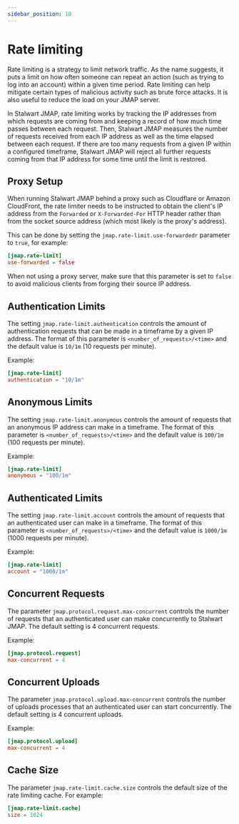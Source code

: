 ```yaml
---
sidebar_position: 10
---
```


# Rate limiting

Rate limiting is a strategy to limit network traffic. As the name suggests, it puts a limit on how often 
someone can repeat an action (such as trying to log into an account) within a given time period.
Rate limiting can help mitigate certain types of malicious activity such as brute force attacks. It is also 
useful to reduce the load on your JMAP server.

In Stalwart JMAP, rate limiting works by tracking the IP addresses from which requests are coming from and keeping
a record of how much time passes between each request. Then, Stalwart JMAP measures the number of requests received
from each IP address as well as the time elapsed between each request. If there are too many requests from a 
given IP within a configured timeframe, Stalwart JMAP will reject all further requests coming from that IP address 
for some time until the limit is restored.

## Proxy Setup

When running Stalwart JMAP behind a proxy such as Cloudflare or Amazon CloudFront, the rate limiter needs to
be instructed to obtain the client's IP address from the ``Forwarded`` or ``X-Forwarded-For`` HTTP header rather
than from the socket source address (which most likely is the proxy's address).

This can be done by setting the ``jmap.rate-limit.use-forwardedr`` parameter to ``true``, for example:

```toml
[jmap.rate-limit]
use-forwarded = false
```

When not using a proxy server, make sure that this parameter is set to ``false`` to avoid malicious clients
from forging their source IP address.

## Authentication Limits

The setting ``jmap.rate-limit.authentication`` controls the amount of authentication requests that can be made
in a timeframe by a given IP address. The format of this parameter is ``<number_of_requests>/<time>``
and the default value is ``10/1m`` (10 requests per minute).

Example:

```toml
[jmap.rate-limit]
authentication = "10/1m"
```

## Anonymous Limits

The setting ``jmap.rate-limit.anonymous`` controls the amount of requests that an anonymous IP address can make
in a timeframe. The format of this parameter is ``<number_of_requests>/<time>``
and the default value is ``100/1m`` (100 requests per minute).

Example:

```toml
[jmap.rate-limit]
anonymous = "100/1m"
```

## Authenticated Limits

The setting ``jmap.rate-limit.account`` controls the amount of requests that an authenticated user can make
in a timeframe. The format of this parameter is ``<number_of_requests>/<time>``
and the default value is ``1000/1m`` (1000 requests per minute).

Example:

```toml
[jmap.rate-limit]
account = "1000/1m"
```

## Concurrent Requests

The parameter ``jmap.protocol.request.max-concurrent`` controls the number of requests that an
authenticated user can make concurrently to Stalwart JMAP. The default setting is 4 concurrent requests.

Example:

```toml
[jmap.protocol.request]
max-concurrent = 4
```

## Concurrent Uploads

The parameter ``jmap.protocol.upload.max-concurrent`` controls the number of uploads processes that an
authenticated user can start concurrently. The default setting is 4 concurrent uploads.

Example:

```toml
[jmap.protocol.upload]
max-concurrent = 4
```

## Cache Size

The parameter ``jmap.rate-limit.cache.size`` controls the default size of the rate limiting cache. For example:

```toml
[jmap.rate-limit.cache]
size = 1024
```

